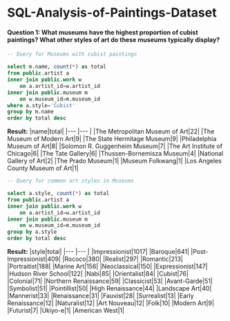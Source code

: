 # SQL-Analysis-of-Paintings-Dataset

#### **Question 1:** What museums have the highest proportion of cubist paintings? What other styles of art do these museums typically display?

```SQL
-- Query for Museums with cubist paintings 

select m.name, count(*) as total
from public.artist a
inner join public.work w
	on a.artist_id=w.artist_id
inner join public.museum m
	on w.museum_id=m.museum_id
where a.style='Cubist'
group by m.name
order by total desc
```

**Result:** 
|name|total|
|--- |--- |
|The Metropolitan Museum of Art|22|
|The Museum of Modern Art|9|
|The State Hermitage Museum|9|
|Philadelphia Museum of Art|8|
|Solomon R. Guggenheim Museum|7|
|The Art Institute of Chicago|6|
|The Tate Gallery|6|
|Thussen-Bornemisza Museum|4|
|National Gallery of Art|2|
|The Prado Museum|1|
|Museum Folkwang|1|
|Los Angeles County Museum of Art|1|


```SQL
-- Query for common art styles in Museums 

select a.style, count(*) as total
from public.artist a
inner join public.work w
	on a.artist_id=w.artist_id
inner join public.museum m
	on w.museum_id=m.museum_id
group by a.style
order by total desc
```

**Result:** 
|style|total|
|--- |--- |
|Impressionist|1017|
|Baroque|641|
|Post-Impressionist|409|
|Rococo|380|
|Realist|297|
|Romantic|213|
|Portraitist|188|
|Marine Art|156|
|Neoclassical|150|
|Expressionist|147|
|Hudson River School|122|
|Nabi|85|
|Orientalist|84|
|Cubist|76|
|Colonial|71|
|Northern Renaissance|59|
|Classicist|53|
|Avant-Garde|51|
|Symbolist|51|
|Pointillist|50|
|High Renaissance|44|
|Landscape Art|40|
|Mannerist|33|
|Renaissance|31|
|Fauvist|28|
|Surrealist|13|
|Early Renaissance|12|
|Naturalist|12|
|Art Nouveau|12|
|Folk|10|
|Modern Art|9|
|Futurist|7|
|Ukiyo-e|1|
|American West|1|

